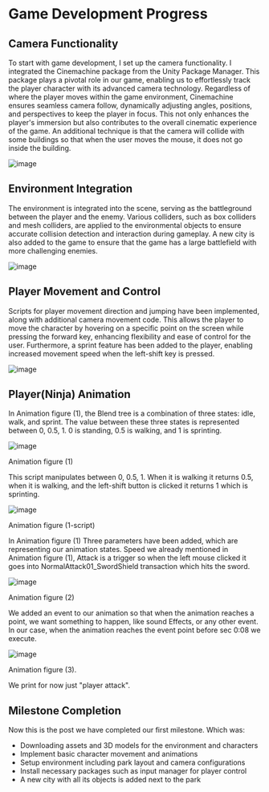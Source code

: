 # Game Development Progress

## Camera Functionality
To start with game development, I set up the camera functionality. I integrated the Cinemachine package from the Unity Package Manager. This package plays a pivotal role in our game, enabling us to effortlessly track the player character with its advanced camera technology. Regardless of where the player moves within the game environment, Cinemachine ensures seamless camera follow, dynamically adjusting angles, positions, and perspectives to keep the player in focus. This not only enhances the player's immersion but also contributes to the overall cinematic experience of the game. An additional technique is that the camera will collide with some buildings so that when the user moves the mouse, it does not go inside the building.

![image](https://github.com/hamoudi8080/GMD/assets/82207003/ae2074ef-9c80-42f7-b1f9-da2c45672683)


## Environment Integration
The environment is integrated into the scene, serving as the battleground between the player and the enemy. Various colliders, such as box colliders and mesh colliders, are applied to the environmental objects to ensure accurate collision detection and interaction during gameplay. A new city is also added to the game to ensure that the game has a large battlefield with more challenging enemies.

![image](https://github.com/hamoudi8080/GMD/assets/82207003/b91fb429-6a6d-452e-b0dd-6eb7dc6ea421)




## Player Movement and Control
Scripts for player movement direction and jumping have been implemented, along with additional camera movement code. This allows the player to move the character by hovering on a specific point on the screen while pressing the forward key, enhancing flexibility and ease of control for the user. Furthermore, a sprint feature has been added to the player, enabling increased movement speed when the left-shift key is pressed.

![image](https://github.com/hamoudi8080/GMD/assets/82207003/46070b87-0f19-4cea-835e-ab3e4fa635cf)


## Player(Ninja) Animation
In Animation figure (1), the Blend tree is a combination of three states: idle, walk, and sprint. The value between these three states is represented between 0, 0.5, 1. 0 is standing, 0.5 is walking, and 1 is sprinting.

![image](https://github.com/hamoudi8080/GMD/assets/82207003/5f56fefd-98f2-465c-9570-ac1671318504)

Animation figure (1)

This script manipulates between 0, 0.5, 1. When it is walking it returns 0.5, when it is walking, and the left-shift button is clicked it returns 1 which is sprinting.

![image](https://github.com/hamoudi8080/GMD/assets/82207003/ee2006e2-4580-404b-8920-9a8498aaac2e)

Animation figure (1-script)

In Animation figure (1)
Three parameters have been added, which are representing our animation states. Speed we already mentioned in Animation figure (1), Attack is a trigger so when the left mouse clicked it goes into NormalAttack01_SwordShield transaction which hits the sword.

![image](https://github.com/hamoudi8080/GMD/assets/82207003/f4ca79ed-14dd-4188-8d91-afe1625347d9)

Animation figure (2)


We added an event to our animation so that when the animation reaches a point, we want something to happen, like sound Effects, or any other event. In our case, when the animation reaches the event point before sec 0:08 we execute.

![image](https://github.com/hamoudi8080/GMD/assets/82207003/d42746bd-19fb-42f5-835e-bd4738950150)

Animation figure (3).

We print for now just "player attack".

## Milestone Completion
Now this is the post we have completed our first milestone. Which was:
- Downloading assets and 3D models for the environment and characters
- Implement basic character movement and animations
- Setup environment including park layout and camera configurations
- Install necessary packages such as input manager for player control
- A new city with all its objects is added next to the park
